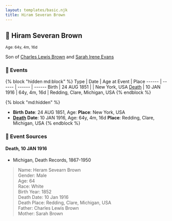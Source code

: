 ```yaml
---
layout: templates/basic.njk
title: Hiram Severan Brown
---
```

## 🔵 Hiram Severan Brown
<small>Age: 64y, 4m, 16d</small>

Son of [Charles Lewis Brown](/people/7/70538697) and [Sarah Irene Evans](/people/4/47294572)

### 📆 Events

{% block "hidden md:block" %}
Type | Date | Age at Event | Place
------ | ------ | ------ | ------
Birth | 24 AUG 1851 |  | New York, USA
[Death](#event-event-3) | 10 JAN 1916 | 64y, 4m, 16d | Redding, Clare, Michigan, USA
{% endblock %}

{% block "md:hidden" %}
- **Birth**
**Date**: 24 AUG 1851, Age:
**Place**: New York, USA
- **[Death](#event-event-3)**
**Date**: 10 JAN 1916, Age: 64y, 4m, 16d
**Place**: Redding, Clare, Michigan, USA
{% endblock %}

### 📰 Event Sources

#### <a id="event-event-3"></a> Death, 10 JAN 1916
* Michigan, Death Records, 1867-1950
>   
  > Name: Heram Sevearn Brown  
  > Gender: Male  
  > Age: 64  
  > Race: White  
  > Birth Year: 1852  
  > Death Date: 10 Jan 1916  
  > Death Place: Redding, Clare, Michigan, USA  
  > Father: Charles Lewis Brown  
  > Mother: Sarah Brown
